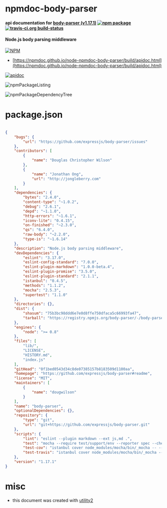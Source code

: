 # npmdoc-body-parser

#### api documentation for  [body-parser (v1.17.1)](https://github.com/expressjs/body-parser#readme)  [![npm package](https://img.shields.io/npm/v/npmdoc-body-parser.svg?style=flat-square)](https://www.npmjs.org/package/npmdoc-body-parser) [![travis-ci.org build-status](https://api.travis-ci.org/npmdoc/node-npmdoc-body-parser.svg)](https://travis-ci.org/npmdoc/node-npmdoc-body-parser)

#### Node.js body parsing middleware

[![NPM](https://nodei.co/npm/body-parser.png?downloads=true&downloadRank=true&stars=true)](https://www.npmjs.com/package/body-parser)

- [https://npmdoc.github.io/node-npmdoc-body-parser/build/apidoc.html](https://npmdoc.github.io/node-npmdoc-body-parser/build/apidoc.html)

[![apidoc](https://npmdoc.github.io/node-npmdoc-body-parser/build/screenCapture.buildCi.browser.%252Ftmp%252Fbuild%252Fapidoc.html.png)](https://npmdoc.github.io/node-npmdoc-body-parser/build/apidoc.html)

![npmPackageListing](https://npmdoc.github.io/node-npmdoc-body-parser/build/screenCapture.npmPackageListing.svg)

![npmPackageDependencyTree](https://npmdoc.github.io/node-npmdoc-body-parser/build/screenCapture.npmPackageDependencyTree.svg)



# package.json

```json

{
    "bugs": {
        "url": "https://github.com/expressjs/body-parser/issues"
    },
    "contributors": [
        {
            "name": "Douglas Christopher Wilson"
        },
        {
            "name": "Jonathan Ong",
            "url": "http://jongleberry.com"
        }
    ],
    "dependencies": {
        "bytes": "2.4.0",
        "content-type": "~1.0.2",
        "debug": "2.6.1",
        "depd": "~1.1.0",
        "http-errors": "~1.6.1",
        "iconv-lite": "0.4.15",
        "on-finished": "~2.3.0",
        "qs": "6.4.0",
        "raw-body": "~2.2.0",
        "type-is": "~1.6.14"
    },
    "description": "Node.js body parsing middleware",
    "devDependencies": {
        "eslint": "3.17.0",
        "eslint-config-standard": "7.0.0",
        "eslint-plugin-markdown": "1.0.0-beta.4",
        "eslint-plugin-promise": "3.5.0",
        "eslint-plugin-standard": "2.1.1",
        "istanbul": "0.4.5",
        "methods": "1.1.2",
        "mocha": "2.5.3",
        "supertest": "1.1.0"
    },
    "directories": {},
    "dist": {
        "shasum": "75b3bc98ddd6e7e0d8ffe750dfaca5c66993fa47",
        "tarball": "https://registry.npmjs.org/body-parser/-/body-parser-1.17.1.tgz"
    },
    "engines": {
        "node": ">= 0.8"
    },
    "files": [
        "lib/",
        "LICENSE",
        "HISTORY.md",
        "index.js"
    ],
    "gitHead": "0f1bed0543d34c8de07385157b8183509d1100aa",
    "homepage": "https://github.com/expressjs/body-parser#readme",
    "license": "MIT",
    "maintainers": [
        {
            "name": "dougwilson"
        }
    ],
    "name": "body-parser",
    "optionalDependencies": {},
    "repository": {
        "type": "git",
        "url": "git+https://github.com/expressjs/body-parser.git"
    },
    "scripts": {
        "lint": "eslint --plugin markdown --ext js,md .",
        "test": "mocha --require test/support/env --reporter spec --check-leaks --bail test/",
        "test-cov": "istanbul cover node_modules/mocha/bin/_mocha -- --require test/support/env --reporter dot --check-leaks test/",
        "test-travis": "istanbul cover node_modules/mocha/bin/_mocha --report lcovonly -- --require test/support/env --reporter spec --check-leaks test/"
    },
    "version": "1.17.1"
}
```



# misc
- this document was created with [utility2](https://github.com/kaizhu256/node-utility2)
